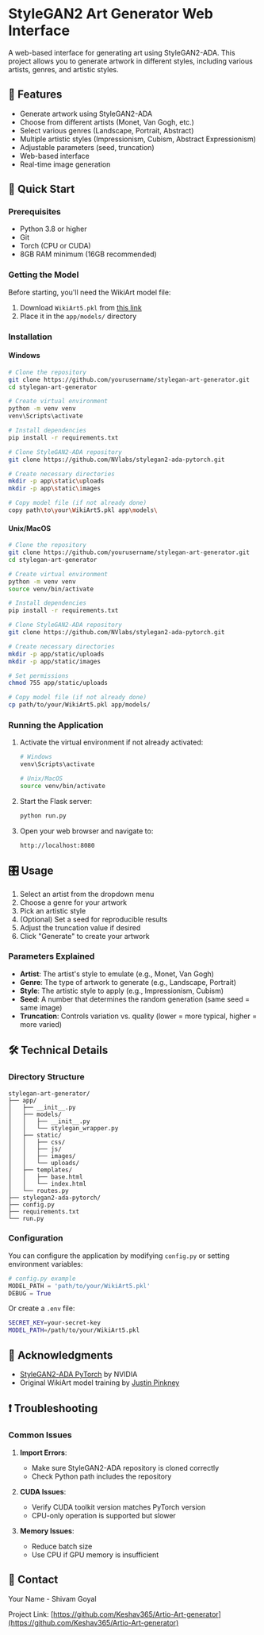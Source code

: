 # StyleGAN2 Art Generator Web Interface

A web-based interface for generating art using StyleGAN2-ADA. This project allows you to generate artwork in different styles, including various artists, genres, and artistic styles.

## 🎨 Features

- Generate artwork using StyleGAN2-ADA
- Choose from different artists (Monet, Van Gogh, etc.)
- Select various genres (Landscape, Portrait, Abstract)
- Multiple artistic styles (Impressionism, Cubism, Abstract Expressionism)
- Adjustable parameters (seed, truncation)
- Web-based interface
- Real-time image generation

## 🚀 Quick Start

### Prerequisites

- Python 3.8 or higher
- Git
- Torch (CPU or CUDA)
- 8GB RAM minimum (16GB recommended)

### Getting the Model

Before starting, you'll need the WikiArt model file:

1. Download `WikiArt5.pkl` from [this link](https://archive.org/download/wikiart-stylegan2-conditional-model/WikiArt5.pkl)
2. Place it in the `app/models/` directory

### Installation

#### Windows

```bash
# Clone the repository
git clone https://github.com/yourusername/stylegan-art-generator.git
cd stylegan-art-generator

# Create virtual environment
python -m venv venv
venv\Scripts\activate

# Install dependencies
pip install -r requirements.txt

# Clone StyleGAN2-ADA repository
git clone https://github.com/NVlabs/stylegan2-ada-pytorch.git

# Create necessary directories
mkdir -p app\static\uploads
mkdir -p app\static\images

# Copy model file (if not already done)
copy path\to\your\WikiArt5.pkl app\models\
```

#### Unix/MacOS

```bash
# Clone the repository
git clone https://github.com/yourusername/stylegan-art-generator.git
cd stylegan-art-generator

# Create virtual environment
python -m venv venv
source venv/bin/activate

# Install dependencies
pip install -r requirements.txt

# Clone StyleGAN2-ADA repository
git clone https://github.com/NVlabs/stylegan2-ada-pytorch.git

# Create necessary directories
mkdir -p app/static/uploads
mkdir -p app/static/images

# Set permissions
chmod 755 app/static/uploads

# Copy model file (if not already done)
cp path/to/your/WikiArt5.pkl app/models/
```

### Running the Application

1. Activate the virtual environment if not already activated:

   ```bash
   # Windows
   venv\Scripts\activate

   # Unix/MacOS
   source venv/bin/activate
   ```

2. Start the Flask server:

   ```bash
   python run.py
   ```

3. Open your web browser and navigate to:
   ```
   http://localhost:8080
   ```

## 🎛️ Usage

1. Select an artist from the dropdown menu
2. Choose a genre for your artwork
3. Pick an artistic style
4. (Optional) Set a seed for reproducible results
5. Adjust the truncation value if desired
6. Click "Generate" to create your artwork

### Parameters Explained

- **Artist**: The artist's style to emulate (e.g., Monet, Van Gogh)
- **Genre**: The type of artwork to generate (e.g., Landscape, Portrait)
- **Style**: The artistic style to apply (e.g., Impressionism, Cubism)
- **Seed**: A number that determines the random generation (same seed = same image)
- **Truncation**: Controls variation vs. quality (lower = more typical, higher = more varied)

## 🛠️ Technical Details

### Directory Structure

```
stylegan-art-generator/
├── app/
│   ├── __init__.py
│   ├── models/
│   │   ├── __init__.py
│   │   └── stylegan_wrapper.py
│   ├── static/
│   │   ├── css/
│   │   ├── js/
│   │   ├── images/
│   │   └── uploads/
│   ├── templates/
│   │   ├── base.html
│   │   └── index.html
│   └── routes.py
├── stylegan2-ada-pytorch/
├── config.py
├── requirements.txt
└── run.py
```

### Configuration

You can configure the application by modifying `config.py` or setting environment variables:

```python
# config.py example
MODEL_PATH = 'path/to/your/WikiArt5.pkl'
DEBUG = True
```

Or create a `.env` file:

```bash
SECRET_KEY=your-secret-key
MODEL_PATH=/path/to/your/WikiArt5.pkl
```

## 🙏 Acknowledgments

- [StyleGAN2-ADA PyTorch](https://github.com/NVlabs/stylegan2-ada-pytorch) by NVIDIA
- Original WikiArt model training by [Justin Pinkney](https://www.justinpinkney.com/)

## ❗ Troubleshooting

### Common Issues

1. **Import Errors**:

   - Make sure StyleGAN2-ADA repository is cloned correctly
   - Check Python path includes the repository

2. **CUDA Issues**:

   - Verify CUDA toolkit version matches PyTorch version
   - CPU-only operation is supported but slower

3. **Memory Issues**:
   - Reduce batch size
   - Use CPU if GPU memory is insufficient


## 📧 Contact

Your Name - Shivam Goyal

Project Link: [https://github.com/Keshav365/Artio-Art-generator](https://github.com/Keshav365/Artio-Art-generator)
